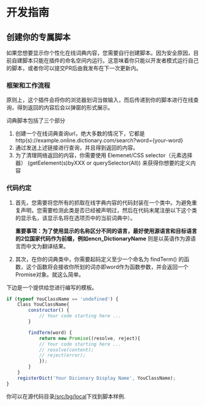 # 开发指南

## 创建你的专属脚本

如果您想要显示你个性化在线词典内容，您需要自行创建脚本。因为安全原因，目前自建脚本只能在插件的命名空间内运行。这意味着你只能以开发者模式运行自己的脚本，或者你可以提交PR后由我发布在下一次更新内。

### 框架和工作流程

原则上，这个插件会将你的浏览器划词当做输入，而后传递到你的脚本进行在线查询，得到返回的内容后会以弹窗的形式展示。

词典脚本包括了三个部分

1. 创建一个在线词典查询url，绝大多数的情况下，它都是http(s)://example.online.dictionary.com/search?word={your-word}
2. 通过发送上述链接进行查询，并且得到返回的内容。
3. 为了清理网络返回的内容，你需要使用 Elemenet/CSS selector（元素选择器） (getEelement(s)byXXX or querySelector(All)) 来获得你想要的定义内容

### 代码约定

1. 首先，您需要将您所有的抓取在线字典内容的代码封装在一个类中。为避免重复声明，您需要检测此类是否已经被声明过，然后在代码末尾注册以下这个类的显示名，该显示名将在选项页中的当前词典中）。

    **重要事项：**为了使用显示的名称区分不同的语言，最好使用源语言和目标语言的2位国家代码作为前缀，例如**encn_DictionaryName** 则是以英语作为源语言而中文为翻译结果。

2. 其次，在你的词典类中，你需要起码定义至少一个命名为 findTerm() 的函数，这个函数将会接收你所划的词亦即word作为函数参数，并会返回一个Promise对象。就这么简单。

下边是一个提供给您进行编写的模板。

```javascript
if (typeof YouClassName == 'undefined') {
    Class YouClassName{
        constructor() {
            // Your code starting here ...
        }

        findTerm(word) {
            return new Promise((resolve, reject){
            // Your code starting here ...
            // resolve(content);
            // reject(error);
            });
        }
    }
    registerDict('Your Dicionary Display Name', YouClassName);
}
```

你可以在源代码目录[/src/bg/local](https://github.com/ninja33/ODH/tree/master/src/bg/local)下找到脚本样例.